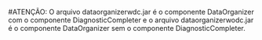 #ATENÇÃO: O arquivo dataorganizerwdc.jar é o componente DataOrganizer com o componente DiagnosticCompleter
e o arquivo dataorganizerwodc.jar é o componente DataOrganizer sem o componente DiagnosticCompleter.
